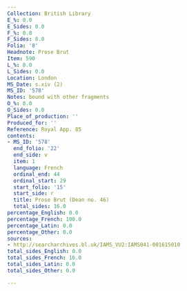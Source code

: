```yaml
---
Collection: British Library
E_%: 0.0
E_Sides: 0.0
F_%: 0.0
F_Sides: 0.0
Folia: '8'
Headnote: Prose Brut
Item: 590
L_%: 0.0
L_Sides: 0.0
Location: London
MS_Date: s.xiv (2)
MS_ID: '578'
Notes: bound with other fragments
O_%: 0.0
O_Sides: 0.0
Place_of_production: ''
Produced_for: ''
Reference: Royal App. 85
contents:
- MS_ID: '578'
  end_folio: '22'
  end_side: v
  item: 1
  language: French
  ordinal_end: 44
  ordinal_start: 29
  start_folio: '15'
  start_side: r
  title: Prose Brut (Dean no. 46)
  total_sides: 16.0
percentage_English: 0.0
percentage_French: 100.0
percentage_Latin: 0.0
percentage_Other: 0.0
sources:
- http://searcharchives.bl.uk/IAMS_VU2:IAMS041-001615010
total_sides_English: 0.0
total_sides_French: 16.0
total_sides_Latin: 0.0
total_sides_Other: 0.0

---
```

